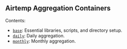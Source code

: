 ## Airtemp Aggregation Containers

Contents:
* [`base`](containers/airtemp/aggregation/base): Essential libraries, scripts, and directory setup.
* [`daily`](containers/airtemp/aggregation/daily): Daily aggregation.
* [`monthly`](containers/airtemp/aggregation/monthly): Monthly aggregation.